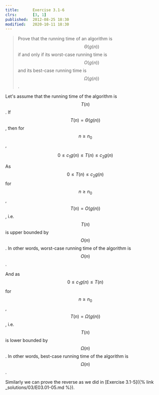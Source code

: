 ```yaml
---
title:      Exercise 3.1-6
clrs:       [3, 1]
published:  2012-08-25 18:30
modified:   2020-10-11 18:30
---
```


> Prove that the running time of an algorithm is $$\Theta(g(n))$$ if and only if its worst-case running time is $$O(g(n))$$ and its best-case running time is $$\Omega(g(n))$$.

Let's assume that the running time of the algorithm is $$T(n)$$. If $$T(n) = \Theta(g(n))$$, then for $$n \ge n_0$$,

$$0 \le c_1 g(n) \le T(n) \le c_2 g(n)$$

As $$0 \le T(n) \le c_2 g(n)$$ for $$n \ge n_0$$, $$T(n) = O(g(n))$$, i.e. $$T(n)$$ is upper bounded by $$O(n)$$. In other words, worst-case running time of the algorithm is $$O(n)$$.

And as $$0 \le c_1 g(n) \le T(n)$$ for $$n \ge n_0$$, $$T(n) = \Omega(g(n))$$, i.e. $$T(n)$$ is lower bounded by $$\Omega(n)$$. In other words, best-case running time of the algorithm is $$\Omega(n)$$.

Similarly we can prove the reverse as we did in [Exercise 3.1-5]({% link _solutions/03/E03.01-05.md %}).
